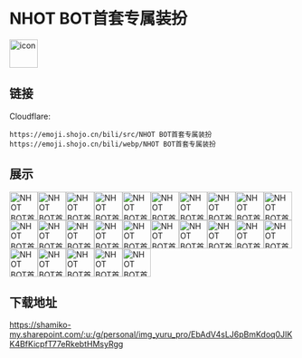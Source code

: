 # NHOT BOT首套专属装扮
<img src="https://emoji.shojo.cn/bili/src/NHOT BOT首套专属装扮/icon.png" width="50" height="50" alt="icon">

## 链接
Cloudflare:
```
https://emoji.shojo.cn/bili/src/NHOT BOT首套专属装扮
https://emoji.shojo.cn/bili/webp/NHOT BOT首套专属装扮
```
## 展示
<img src="https://emoji.shojo.cn/bili/src/NHOT BOT首套专属装扮/NHOT BOT首套专属装扮-？？？？？.png" width="50" height="50" alt="NHOT BOT首套专属装扮-？？？？？"><img src="https://emoji.shojo.cn/bili/src/NHOT BOT首套专属装扮/NHOT BOT首套专属装扮-？？？.png" width="50" height="50" alt="NHOT BOT首套专属装扮-？？？"><img src="https://emoji.shojo.cn/bili/src/NHOT BOT首套专属装扮/NHOT BOT首套专属装扮-DD.png" width="50" height="50" alt="NHOT BOT首套专属装扮-DD"><img src="https://emoji.shojo.cn/bili/src/NHOT BOT首套专属装扮/NHOT BOT首套专属装扮-Debu.png" width="50" height="50" alt="NHOT BOT首套专属装扮-Debu"><img src="https://emoji.shojo.cn/bili/src/NHOT BOT首套专属装扮/NHOT BOT首套专属装扮-哎呀.png" width="50" height="50" alt="NHOT BOT首套专属装扮-哎呀"><img src="https://emoji.shojo.cn/bili/src/NHOT BOT首套专属装扮/NHOT BOT首套专属装扮-薄荷牛.png" width="50" height="50" alt="NHOT BOT首套专属装扮-薄荷牛"><img src="https://emoji.shojo.cn/bili/src/NHOT BOT首套专属装扮/NHOT BOT首套专属装扮-不可以.png" width="50" height="50" alt="NHOT BOT首套专属装扮-不可以"><img src="https://emoji.shojo.cn/bili/src/NHOT BOT首套专属装扮/NHOT BOT首套专属装扮-财布.png" width="50" height="50" alt="NHOT BOT首套专属装扮-财布"><img src="https://emoji.shojo.cn/bili/src/NHOT BOT首套专属装扮/NHOT BOT首套专属装扮-吃饭.png" width="50" height="50" alt="NHOT BOT首套专属装扮-吃饭"><img src="https://emoji.shojo.cn/bili/src/NHOT BOT首套专属装扮/NHOT BOT首套专属装扮-达咩.png" width="50" height="50" alt="NHOT BOT首套专属装扮-达咩"><img src="https://emoji.shojo.cn/bili/src/NHOT BOT首套专属装扮/NHOT BOT首套专属装扮-大声密谋.png" width="50" height="50" alt="NHOT BOT首套专属装扮-大声密谋"><img src="https://emoji.shojo.cn/bili/src/NHOT BOT首套专属装扮/NHOT BOT首套专属装扮-多喝水.png" width="50" height="50" alt="NHOT BOT首套专属装扮-多喝水"><img src="https://emoji.shojo.cn/bili/src/NHOT BOT首套专属装扮/NHOT BOT首套专属装扮-干杯.png" width="50" height="50" alt="NHOT BOT首套专属装扮-干杯"><img src="https://emoji.shojo.cn/bili/src/NHOT BOT首套专属装扮/NHOT BOT首套专属装扮-好吃.png" width="50" height="50" alt="NHOT BOT首套专属装扮-好吃"><img src="https://emoji.shojo.cn/bili/src/NHOT BOT首套专属装扮/NHOT BOT首套专属装扮-好耶.png" width="50" height="50" alt="NHOT BOT首套专属装扮-好耶"><img src="https://emoji.shojo.cn/bili/src/NHOT BOT首套专属装扮/NHOT BOT首套专属装扮-花园猫.png" width="50" height="50" alt="NHOT BOT首套专属装扮-花园猫"><img src="https://emoji.shojo.cn/bili/src/NHOT BOT首套专属装扮/NHOT BOT首套专属装扮-幻士.png" width="50" height="50" alt="NHOT BOT首套专属装扮-幻士"><img src="https://emoji.shojo.cn/bili/src/NHOT BOT首套专属装扮/NHOT BOT首套专属装扮-您来啦.png" width="50" height="50" alt="NHOT BOT首套专属装扮-您来啦"><img src="https://emoji.shojo.cn/bili/src/NHOT BOT首套专属装扮/NHOT BOT首套专属装扮-起床.png" width="50" height="50" alt="NHOT BOT首套专属装扮-起床"><img src="https://emoji.shojo.cn/bili/src/NHOT BOT首套专属装扮/NHOT BOT首套专属装扮-土下座.png" width="50" height="50" alt="NHOT BOT首套专属装扮-土下座"><img src="https://emoji.shojo.cn/bili/src/NHOT BOT首套专属装扮/NHOT BOT首套专属装扮-哇库哇库.png" width="50" height="50" alt="NHOT BOT首套专属装扮-哇库哇库"><img src="https://emoji.shojo.cn/bili/src/NHOT BOT首套专属装扮/NHOT BOT首套专属装扮-晚安.png" width="50" height="50" alt="NHOT BOT首套专属装扮-晚安"><img src="https://emoji.shojo.cn/bili/src/NHOT BOT首套专属装扮/NHOT BOT首套专属装扮-我很可爱.png" width="50" height="50" alt="NHOT BOT首套专属装扮-我很可爱"><img src="https://emoji.shojo.cn/bili/src/NHOT BOT首套专属装扮/NHOT BOT首套专属装扮-物资民.png" width="50" height="50" alt="NHOT BOT首套专属装扮-物资民"><img src="https://emoji.shojo.cn/bili/src/NHOT BOT首套专属装扮/NHOT BOT首套专属装扮-小雨伞.png" width="50" height="50" alt="NHOT BOT首套专属装扮-小雨伞">

## 下载地址

https://shamiko-my.sharepoint.com/:u:/g/personal/img_yuru_pro/EbAdV4sLJ6pBmKdoq0JIKK4BfKicpfT77eRkebtHMsyRgg